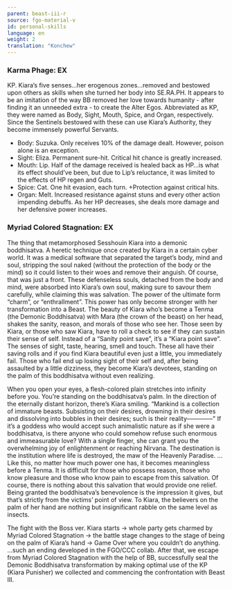 ```yaml
---
parent: beast-iii-r
source: fgo-material-v
id: personal-skills
language: en
weight: 2
translation: "Konchew"
---
```


### Karma Phage: EX

KP. Kiara’s five senses…her erogenous zones…removed and bestowed upon others as skills when she turned her body into SE.RA.PH.
It appears to be an imitation of the way BB removed her love towards humanity - after finding it an unneeded extra - to create the Alter Egos.
Abbreviated as KP, they were named as Body, Sight, Mouth, Spice, and Organ, respectively.
Since the Sentinels bestowed with these can use Kiara’s Authority, they become immensely powerful Servants.

- Body: Suzuka. Only receives 10% of the damage dealt. However, poison alone is an exception.
- Sight: Eliza. Permanent sure-hit. Critical hit chance is greatly increased.
- Mouth: Lip. Half of the damage received is healed back as HP…is what its effect should’ve been, but due to Lip’s reluctance, it was limited to the effects of HP regen and Guts.
- Spice: Cat. One hit evasion, each turn. +Protection against critical hits.
- Organ: Melt. Increased resistance against stuns and every other action impending debuffs. As her HP decreases, she deals more damage and her defensive power increases.
 
### Myriad Colored Stagnation: EX

The thing that metamorphosed Sesshouin Kiara into a demonic boddhisatva.
A heretic technique once created by Kiara in a certain cyber world.
It was a medical software that separated the target’s body, mind and soul, stripping the soul naked (without the protection of the body or the mind) so it could listen to their woes and remove their anguish.
Of course, that was just a front.
These defenseless souls, detached from the body and mind, were absorbed into Kiara’s own soul, making sure to savour them carefully, while claiming this was salvation.
The power of the ultimate form “charm”, or “enthrallment”.
This power has only become stronger with her transformation into a Beast.
The beauty of Kiara who’s become a Tenma (the Demonic Boddhisatva) with Mara (the crown of the beast) on her head, shakes the sanity, reason, and morals of those who see her.
Those seen by Kiara, or those who saw Kiara, have to roll a check to see if they can sustain their sense of self.
Instead of a “Sanity point save”, it’s a “Kiara point save”.
The senses of sight, taste, hearing, smell and touch. These all have their saving rolls and if you find Kiara beautiful even just a little, you immediately fail.
Those who fail end up losing sight of their self and, after being assaulted by a little dizziness, they become Kiara’s devotees, standing on the palm of this boddhisatva without even realizing.

When you open your eyes, a flesh-colored plain stretches into infinity before you.
You’re standing on the boddhisatva’s palm.
In the direction of the eternally distant horizon, there’s Kiara smiling.
“Mankind is a collection of immature beasts.
Subsisting on their desires, drowning in their desires and dissolving into bubbles in their desires; such is their reality──────"
If it’s a goddess who would accept such animalistic nature as if she were a boddhisatva, is there anyone who could somehow refuse such enormous and immeasurable love?
With a single finger, she can grant you the overwhelming joy of enlightenment or reaching Nirvana.
The destination is the institution where life is destroyed, the maw of the Heavenly Paradise.
…Like this, no matter how much power one has, it becomes meaningless before a Tenma.
It is difficult for those who possess reason, those who know pleasure and those who know pain to escape from this salvation.
Of course, there is nothing about this salvation that would provide one relief.
Being granted the boddhisatva’s benevolence is the impression it gives, but that’s strictly from the victims’ point of view.
To Kiara, the believers on the palm of her hand are nothing but insignificant rabble on the same level as insects.

The fight with the Boss ver. Kiara starts -> whole party gets charmed by Myriad Colored Stagnation -> the battle stage changes to the stage of being on the palm of Kiara’s hand -> Game Over where you couldn’t do anything.
…such an ending developed in the FGO/CCC collab.
After that, we escape from Myriad Colored Stagnation with the help of BB, successfully seal the Demonic Boddhisatva transformation by making optimal use of the KP (Kiara Punisher) we collected and commencing the confrontation with Beast III.
